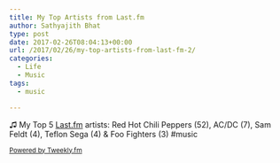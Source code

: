 ```yaml
---
title: My Top Artists from Last.fm
author: Sathyajith Bhat
type: post
date: 2017-02-26T08:04:13+00:00
url: /2017/02/26/my-top-artists-from-last-fm-2/
categories:
  - Life
  - Music
tags:
  - music

---
```

♫ My Top 5 <a href="https://last.fm" target="_blank">Last.fm</a> artists: Red Hot Chili Peppers (52), AC/DC (7), Sam Feldt (4), Teflon Sega (4) & Foo Fighters (3) #music

<small><a href="https://tweekly.fm">Powered by Tweekly.fm</a></small>